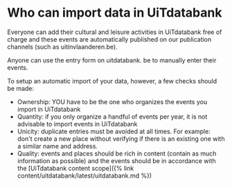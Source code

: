 ---
---

# Who can import data in UiTdatabank

Everyone can add their cultural and leisure activities in UiTdatabank free of charge and these events are automatically published on our publication channels (such as uitinvlaanderen.be).

Anyone can use the entry form on uitdatabank. be to manually enter their events.

To setup an automatic import of your data, however, a few checks should be made:
* Ownership: YOU have to be the one who organizes the events you import in UiTdatabank
* Quantity: if you only organize a handful of events per year, it is not advisable to import events in UiTdatabank
* Unicity: duplicate entries must be avoided at all times. For example: don't create a new place without verifying if there is an existing one with a similar name and address.
* Quality: events and places should be rich in content (contain as much information as possible) and the events should be in accordance with the [UiTdatabank content scope]({% link content/uitdatabank/latest/uitdatabank.md %})
